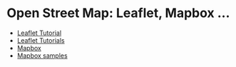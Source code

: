 # Open Street Map: Leaflet, Mapbox ...

* [Leaflet Tutorial](http://leafletjs.com/examples/quick-start/)
* [Leaflet Tutorials](http://leafletjs.com/examples.html)
* [Mapbox](https://www.mapbox.com/)
* [Mapbox samples](https://www.mapbox.com/mapbox-gl-js/example/simple-map/)



